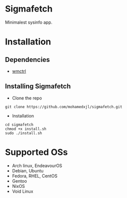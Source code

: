 # Sigmafetch
Minimalest sysinfo app.
# Installation
## Dependencies
- <a href="https://www.freedesktop.org/wiki/Software/wmctrl/">wmctrl</a>
## Installing Sigmafetch
- Clone the repo
```
git clone https://github.com/mohamedxjl/sigmafetch.git
```
- Installation
```
cd sigmafetch
chmod +x install.sh
sudo ./install.sh
```
# Supported OSs
- Arch linux, EndeavourOS
- Debian, Ubuntu
- Fedora, RHEL, CentOS
- Gentoo
- NixOS
- Void Linux
  
